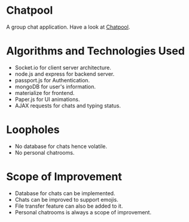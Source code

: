 # Chatpool
A group chat application. Have a look at [Chatpool](https://chatpool.herokuapp.com "chatpool's Homepage").

# Algorithms and Technologies Used
- Socket.io for client server architecture.
- node.js and express for backend server.
- passport.js for Authentication.
- mongoDB for user's information.
- materialize for frontend.
- Paper.js for UI animations.
- AJAX requests for chats and typing status.

# Loopholes
- No database for chats hence volatile.
- No personal chatrooms.

# Scope of Improvement
- Database for chats can be implemented.
- Chats can be improved to support emojis.
- File transfer feature can also be added to it.
- Personal chatrooms is always a scope of improvement.


